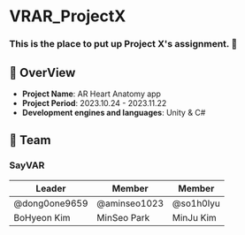 # VRAR_ProjectX

### This is the place to put up Project X's assignment. 🤗


## 📌 OverView
- **Project Name**: AR Heart Anatomy app 
- **Project Period**: 2023.10.24 - 2023.11.22
- **Development engines and languages**: Unity & C#

## 👥 Team
### SayVAR

| Leader | Member | Member
| ------ | ------ | ------ |
| @dong0one9659 | @aminseo1023 | @so1h0lyu
| BoHyeon Kim | MinSeo Park | MinJu Kim

